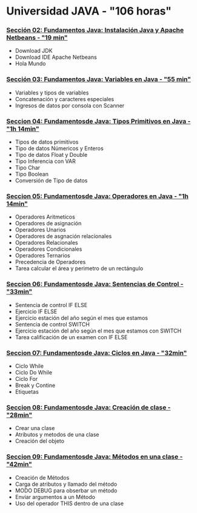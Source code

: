 # Universidad JAVA - "106 horas"

### [Sección 02: Fundamentos Java: Instalación Java y Apache Netbeans - "19 min" ](./src/seccion02)

* Download JDK
* Download IDE Apache Netbeans
* Hola Mundo

### [Sección 03: Fundamentos Java: Variables en Java - "55 min"](./src/seccion03)
* Variables y tipos de variables
* Concatenación y caracteres especiales
* Ingresos de datos por consola con Scanner

### [Seccion 04: Fundamentosde Java: Tipos Primitivos en Java - "1h 14min"](./src/seccion04)
* Tipos de datos primitivos
* Tipo de datos Númericos y Enteros
* Tipo de datos Float y Double
* Tipo Inferencia con VAR
* Tipo Char 
* Tipo Boolean
* Conversión de Tipo de datos

### [Seccion 05: Fundamentosde Java: Operadores en Java - "1h 14min"](./src/seccion05)
* Operadores Aritmeticos
* Operadores de asignación
* Operadores Unarios
* Operadores de asgnación relacionales
* Operadores Relacionales
* Operadores Condicionales
* Operadores Ternarios
* Precedencia de Operadores
* Tarea calcular el área y perimetro de un rectángulo

### [Seccion 06: Fundamentosde Java: Sentencias de Control - "33min"](./src/seccion06)
* Sentencia de control IF ELSE
* Ejercicio IF ELSE
* Ejercicio estación del año según el mes que estamos
* Sentencia de control SWITCH
* Ejercicio estación del año según el mes que estamos con SWITCH
* Tarea calificación de un examen con IF ELSE

### [Seccion 07: Fundamentosde Java: Ciclos en Java - "32min"](./src/seccion07)
* Ciclo While
* Ciclo Do While
* Ciclo For
* Break y Contine
* Etiquetas

### [Seccion 08: Fundamentosde Java: Creación de clase - "28min"](./src/seccion08)
* Crear una clase
* Atributos y metodos de una clase
* Creación del objeto

### [Seccion 09: Fundamentosde Java: Métodos en una clase - "42min"](./src/seccion09)
* Creación de Métodos
* Carga de atributos y llamado del método
* MODO DEBUG para obserbar un método
* Enviar argumentos a un Método
* Uso del operador THIS dentro de una clase